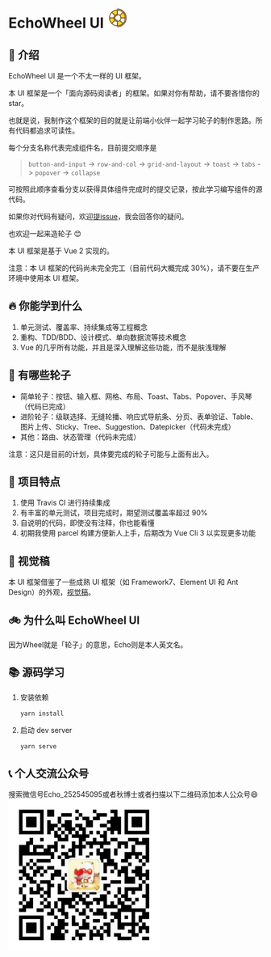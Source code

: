 # EchoWheel UI <img src="../../img/轮子.png" width="40" />

## 👀 介绍

EchoWheel UI 是一个不太一样的 UI 框架。

本 UI 框架是一个「面向源码阅读者」的框架。如果对你有帮助，请不要吝惜你的 star。

也就是说，我制作这个框架的目的就是让前端小伙伴一起学习轮子的制作思路。所有代码都追求可读性。

每个分支名称代表完成组件名，目前提交顺序是

> `button-and-input` -> `row-and-col` -> `grid-and-layout` -> `toast` -> `tabs` -> `popover` -> `collapse`

可按照此顺序查看分支以获得具体组件完成时的提交记录，按此学习编写组件的源代码。

如果你对代码有疑问，欢迎[提issue](https://github.com/zyqq/wheel/issues)，我会回答你的疑问。

也欢迎一起来造轮子 😊

本 UI 框架是基于 Vue 2 实现的。

注意：本 UI 框架的代码尚未完全完工（目前代码大概完成 30%），请不要在生产环境中使用本 UI 框架。

## 🔥 你能学到什么

1. 单元测试、覆盖率、持续集成等工程概念
2. 重构、TDD/BDD、设计模式、单向数据流等技术概念
3. Vue 的几乎所有功能，并且是深入理解这些功能，而不是肤浅理解

## 🍳 有哪些轮子

* 简单轮子：按钮、输入框、网格、布局、Toast、Tabs、Popover、手风琴（代码已完成）
* 进阶轮子：级联选择、无缝轮播、响应式导航条、分页、表单验证、Table、图片上传、Sticky、Tree、Suggestion、Datepicker（代码未完成）
* 其他：路由、状态管理（代码未完成）

注意：这只是目前的计划，具体要完成的轮子可能与上面有出入。

## 📌 项目特点

1. 使用 Travis CI 进行持续集成
2. 有丰富的单元测试，项目完成时，期望测试覆盖率超过 90%
3. 自说明的代码，即使没有注释，你也能看懂
4. 初期我使用 parcel 构建方便新人上手，后期改为 Vue Cli 3 以实现更多功能

## 🔮 视觉稿

本 UI 框架借鉴了一些成熟 UI 框架（如 Framework7、Element UI 和 Ant Design）的外观，[视觉稿](https://www.yuque.com/u29422/gulu/artboards/22283)。

## 🚲 为什么叫 EchoWheel UI

因为Wheel就是「轮子」的意思，Echo则是本人英文名。

## 📚 源码学习

1. 安装依赖

    ```js
    yarn install
    ```

2. 启动 dev server

    ```js
    yarn serve
    ```

## 📞 个人交流公众号

搜索微信号Echo_252545095或者秋博士或者扫描以下二维码添加本人公众号😄
<a href="https://github.com/zyqq/wheel/graphs/contributors">
  <img src="../../img/Echo_252545095.jpg" width="300" />
</a>
